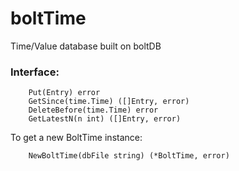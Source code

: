# boltTime
Time/Value database built on boltDB

### Interface:

        Put(Entry) error
        GetSince(time.Time) ([]Entry, error)
        DeleteBefore(time.Time) error
        GetLatestN(n int) ([]Entry, error)

To get a new BoltTime instance:

        NewBoltTime(dbFile string) (*BoltTime, error)